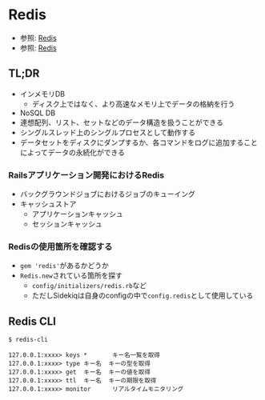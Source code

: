 # Redis
- 参照: [Redis](https://redis.io/)
- 参照: [Redis](https://ja.wikipedia.org/wiki/Redis)

## TL;DR
- インメモリDB
  - ディスク上ではなく、より高速なメモリ上でデータの格納を行う
- NoSQL DB
- 連想配列、リスト、セットなどのデータ構造を扱うことができる
- シングルスレッド上のシングルプロセスとして動作する
- データセットをディスクにダンプするか、各コマンドをログに追加することによってデータの永続化ができる

### Railsアプリケーション開発におけるRedis
- バックグラウンドジョブにおけるジョブのキューイング
- キャッシュストア
  - アプリケーションキャッシュ
  - セッションキャッシュ

### Redisの使用箇所を確認する
- `gem 'redis'`があるかどうか
- `Redis.new`されている箇所を探す
  - `config/initializers/redis.rb`など
  - ただしSidekiqは自身のconfigの中で`config.redis`として使用している

## Redis CLI
```
$ redis-cli

127.0.0.1:xxxx> keys *       キー名一覧を取得
127.0.0.1:xxxx> type キー名  キーの型を取得
127.0.0.1:xxxx> get  キー名  キーの値を取得
127.0.0.1:xxxx> ttl  キー名  キーの期限を取得
127.0.0.1:xxxx> monitor      リアルタイムモニタリング
```
